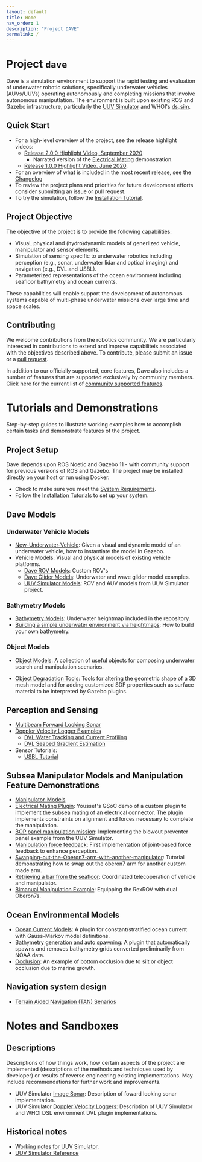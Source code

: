 ```yaml
---
layout: default
title: Home
nav_order: 1
description: "Project DAVE"
permalink: /
---
```


# Project `dave`

Dave is a simulation environment to support the rapid testing and evaluation of underwater robotic solutions, specifically underwater vehicles (AUVs/UUVs) operating autonomously and completing missions that involve autonomous maniputlation.  The environment is built upon existing ROS and Gazebo infrastructure, particularly the [UUV Simulator](https://github.com/uuvsimulator/) and WHOI's [ds_sim](https://bitbucket.org/whoidsl/ds_sim/src/master/).

## Quick Start

* For a high-level overview of the project, see the release highlight videos:
    * [Release 2.0.0 Highlight Video, September 2020](https://vimeo.com/462024036)
        * Narrated version of the [Electrical Mating](https://vimeo.com/463124725) demonstration.
    * [Release 1.0.0 Highlight Video, June 2020](https://vimeo.com/426414758).
* For an overview of what is included in the most recent release, see the [Changelog](https://github.com/Field-Robotics-Lab/dave/blob/master/Changelog.md)
* To review the project plans and priorities for future development efforts consider submitting an issue or pull request.
* To try the simulation, follow the [Installation Tutorial](contents/installation).

## Project Objective

The objective of the project is to provide the following capabilities:

* Visual, physical and (hydro)dynamic models of generlized vehicle, manipulator and sensor elements.
* Simulation of sensing specific to underwater robotics including perception (e.g., sonar, underwater lidar and optical imaging) and navigation (e.g., DVL and USBL).
* Parameterized representations of the ocean environment including seafloor bathymetry and ocean currents.

These capabilities will enable support the development of autonomous systems capable of multi-phase underwater missions over large time and space scales.

## Contributing

We welcome contributions from the robotics community. We are particularly interested in contributions to extend and improve capabiliteis associated with the objectives described above. To contribute, please submit an issue or a [pull request](https://github.com/Field-Robotics-Lab/dave/pulls).

In addition to our officially supported, core features, Dave also includes a number of features that are supported exclusively by community members. Click here for the current list of [community supported features](Community-Supported-Features).

# Tutorials and Demonstrations

Step-by-step guides to illustrate working examples how to accomplish certain tasks and demonstrate features of the project.

## Project Setup

Dave depends upon ROS Noetic and Gazebo 11 - with community support for previous versions of ROS and Gazebo.  The project may be installed directly on your host or run using Docker.

* Check to make sure you meet the [System Requirements](contents/installation/System-Requirements).
* Follow the [Installation Tutorials](contents/installation) to set up your system.

## Dave Models

### Underwater Vehicle Models

* [New-Underwater-Vehicle](contents/dave_models/New-Underwater-Vehicle): Given a visual and dynamic model of an underwater vehicle, how to instantiate the model in Gazebo.
* Vehicle Models: Visual and physical models of existing vehicle platforms.
    * [Dave ROV Models](contents/dave_models/vehicle_examples): Custom ROV's
    * [Dave Glider Models](contents/dave_models/Glider-Models): Underwater and wave glider model examples.
    * [UUV Simulator Models](contents/dave_models/uuv_sim_vehicles): ROV and AUV models from UUV Simulator project.

### Bathymetry Models

* [Bathymetry Models](contents/dave_models/Bathymetry-Models): Underwater heightmap included in the repository.
* [Building a simple underwater environment via heightmaps](contents/dave_models/Building-a-simple-underwater-environment-via-heightmaps): How to build your own bathymetry.

### Object Models

* [Object Models](contents/Dave-Object-Models): A collection of useful objects for composing underwater search and manipulation scenarios.

* [Object Degradation Tools](contents/Object-Degradation-Tools): Tools for altering the geometric shape of a 3D mesh model and for adding customized SDF properties such as surface material to be interpreted by Gazebo plugins.

## Perception and Sensing

* [Multibeam Forward Looking Sonar](contents/Multibeam-Forward-Looking-Sonar)
* [Doppler Velocity Logger Examples](contents/whn_dvl_examples)
    * [DVL Water Tracking and Current Profiling](contents/DVL-Water-Tracking)
    * [DVL Seabed Gradient Estimation](contents/DVL-Seabed-Gradient)
* Sensor Tutorials:
    * [USBL Tutorial](contents/usbl_tutorial)

## Subsea Manipulator Models and Manipulation Feature Demonstrations

* [Manipulator-Models](contents/Manipulator-Models)
* [Electrical Mating Plugin](contents/Electrical-Plug-Mating-Plugin): Youssef's GSoC demo of a custom plugin to implement the subsea mating of an electrical connector.  The plugin implements constraints on alignment and forces necessary to complete the manipulation.
* [BOP panel manipulation mission](contents/BOP-Panel-Manipulation-Mission): Implementing the blowout preventer panel example from the UUV Simulator.
* [Manipulation force feedback](contents/Manipulator-Force-Feedback): First implementation of joint-based force feedback to enhance perception.
* [Swapping-out-the-Oberon7-arm-with-another-manipulator](contents/Swapping-out-the-Oberon7-arm-with-another-manipulator): Tutorial demonstrating how to swap out the oberon7 arm for another custom made arm.
* [Retrieving a bar from the seafloor](contents/Teleop-Bar-Retrieval): Coordinated telecoperation of vehicle and manipulator.
* [Bimanual Manipulation Example](contents/Bimanual-Manipulation-Setup-and-Examples): Equipping the RexROV with dual Oberon7s.

## Ocean Environmental Models

* [Ocean Current Models](contents/Ocean-Current):  A plugin for constant/stratified ocean current with Gauss-Markov model definitions.
* [Bathymetry generation and auto spawning](contents/Bathymetry-Integration): A plugin that automatically spawns and removes bathymetry grids converted preliminarily from NOAA data.
* [Occlusion](contents/Occlusion): An example of bottom occlusion due to silt or object occlusion due to marine growth.

## Navigation system design
* [Terrain Aided Navigation (TAN) Senarios](contents/Terrain-Aided-Navigation-(TAN)-Senarios)

# Notes and Sandboxes

## Descriptions
Descriptions of how things work, how certain aspects of the project are implemented (descriptions of the methods and techniques used by developer) or results of reverse engineering existing implementations.  May include recommendations for further work and improvements.

* UUV Simulator [Image Sonar](contents/image_sonar_description): Description of foward looking sonar implementation.
* UUV Simulator [Doppler Velocity Loggers](contents/dvl_description): Description of UUV Simulator and WHOI DSL environment DVL plugin implementations.

## Historical notes

* [Working notes for UUV Simulator](contents/Notes).
* [UUV Simulator Reference](contents/installation/uuv_simulator_reference)








